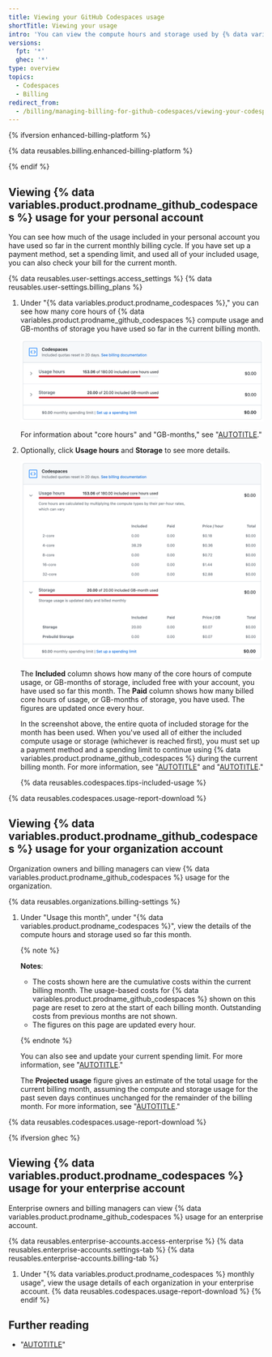 ```yaml
---
title: Viewing your GitHub Codespaces usage
shortTitle: Viewing your usage
intro: 'You can view the compute hours and storage used by {% data variables.product.prodname_github_codespaces %}.'
versions:
  fpt: '*'
  ghec: '*'
type: overview
topics:
  - Codespaces
  - Billing
redirect_from:
  - /billing/managing-billing-for-github-codespaces/viewing-your-codespaces-usage
---
```


{% ifversion enhanced-billing-platform %}

{% data reusables.billing.enhanced-billing-platform %}

{% endif %}

## Viewing {% data variables.product.prodname_github_codespaces %} usage for your personal account

You can see how much of the usage included in your personal account you have used so far in the current monthly billing cycle. If you have set up a payment method, set a spending limit, and used all of your included usage, you can also check your bill for the current month.

{% data reusables.user-settings.access_settings %}
{% data reusables.user-settings.billing_plans %}
1. Under "{% data variables.product.prodname_codespaces %}," you can see how many core hours of {% data variables.product.prodname_github_codespaces %} compute usage and GB-months of storage you have used so far in the current billing month.

   ![Screenshot of the "{% data variables.product.prodname_codespaces %}" section of the billing page showing figures for "Usage hours" and "Storage."](/assets/images/help/codespaces/view-personal-usage-collapsed.png)

   For information about "core hours" and "GB-months," see "[AUTOTITLE](/free-pro-team@latest/billing/managing-billing-for-github-codespaces/about-billing-for-github-codespaces)."

1. Optionally, click **Usage hours** and **Storage** to see more details.

   ![Screenshot of the "{% data variables.product.prodname_codespaces %}" section of the billing page, expanded to show more details for "Usage hours" and "Storage."](/assets/images/help/codespaces/view-personal-usage-expanded.png)

   The **Included** column shows how many of the core hours of compute usage, or GB-months of storage, included free with your account, you have used so far this month. The **Paid** column shows how many billed core hours of usage, or GB-months of storage, you have used. The figures are updated once every hour.

   In the screenshot above, the entire quota of included storage for the month has been used. When you've used all of either the included compute usage or storage (whichever is reached first), you must set up a payment method and a spending limit to continue using {% data variables.product.prodname_github_codespaces %} during the current billing month. For more information, see "[AUTOTITLE](/billing/managing-your-github-billing-settings/adding-or-editing-a-payment-method)" and "[AUTOTITLE](/billing/managing-billing-for-github-codespaces/managing-the-spending-limit-for-github-codespaces#managing-the-github-codespaces-spending-limit-for-your-personal-account)."

   {% data reusables.codespaces.tips-included-usage %}

{% data reusables.codespaces.usage-report-download %}

## Viewing {% data variables.product.prodname_github_codespaces %} usage for your organization account

Organization owners and billing managers can view {% data variables.product.prodname_github_codespaces %} usage for the organization.

{% data reusables.organizations.billing-settings %}
1. Under "Usage this month", under "{% data variables.product.prodname_codespaces %}", view the details of the compute hours and storage used so far this month.

   {% note %}

   **Notes**:
   * The costs shown here are the cumulative costs within the current billing month. The usage-based costs for {% data variables.product.prodname_github_codespaces %} shown on this page are reset to zero at the start of each billing month. Outstanding costs from previous months are not shown.
   * The figures on this page are updated every hour.

   {% endnote %}

   You can also see and update your current spending limit. For more information, see "[AUTOTITLE](/billing/managing-billing-for-github-codespaces/managing-the-spending-limit-for-github-codespaces)."

   The **Projected usage** figure gives an estimate of the total usage for the current billing month, assuming the compute and storage usage for the past seven days continues unchanged for the remainder of the billing month. For more information, see "[AUTOTITLE](/billing/managing-billing-for-github-codespaces/about-billing-for-github-codespaces#viewing-projected-usage-for-an-organization)."

{% data reusables.codespaces.usage-report-download %}

{% ifversion ghec %}

## Viewing {% data variables.product.prodname_codespaces %} usage for your enterprise account

Enterprise owners and billing managers can view {% data variables.product.prodname_github_codespaces %} usage for an enterprise account.

{% data reusables.enterprise-accounts.access-enterprise %}
{% data reusables.enterprise-accounts.settings-tab %}
{% data reusables.enterprise-accounts.billing-tab %}
1. Under "{% data variables.product.prodname_codespaces %} monthly usage", view the usage details of each organization in your enterprise account.
{% data reusables.codespaces.usage-report-download %}
{% endif %}

## Further reading

* "[AUTOTITLE](/codespaces/managing-codespaces-for-your-organization/listing-the-codespaces-in-your-organization)"
